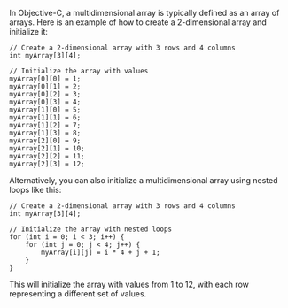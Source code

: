 In Objective-C, a multidimensional array is typically defined as an array of arrays. Here is an example of how to create a 2-dimensional array and initialize it:

```
// Create a 2-dimensional array with 3 rows and 4 columns
int myArray[3][4];

// Initialize the array with values
myArray[0][0] = 1;
myArray[0][1] = 2;
myArray[0][2] = 3;
myArray[0][3] = 4;
myArray[1][0] = 5;
myArray[1][1] = 6;
myArray[1][2] = 7;
myArray[1][3] = 8;
myArray[2][0] = 9;
myArray[2][1] = 10;
myArray[2][2] = 11;
myArray[2][3] = 12;
```

Alternatively, you can also initialize a multidimensional array using nested loops like this:

```
// Create a 2-dimensional array with 3 rows and 4 columns
int myArray[3][4];

// Initialize the array with nested loops
for (int i = 0; i < 3; i++) {
    for (int j = 0; j < 4; j++) {
        myArray[i][j] = i * 4 + j + 1;
    }
}
```

This will initialize the array with values from 1 to 12, with each row representing a different set of values.